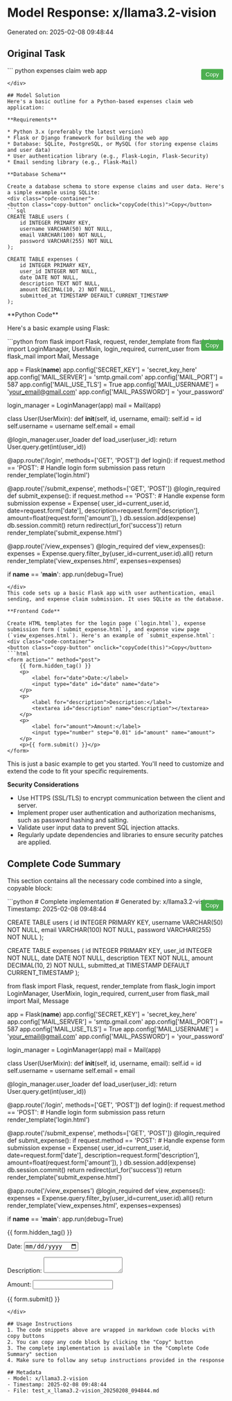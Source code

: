 # Model Response: x/llama3.2-vision
Generated on: 2025-02-08 09:48:44


<style>
.copy-button {
    position: absolute;
    top: 5px;
    right: 5px;
    padding: 5px 10px;
    background-color: #4CAF50;
    color: white;
    border: none;
    border-radius: 3px;
    cursor: pointer;
    z-index: 1;
}
.code-container {
    position: relative;
    margin: 10px 0;
}
.copy-button:hover {
    background-color: #45a049;
}
.copy-button:active {
    background-color: #3d8b40;
}
</style>

<script>
function copyCode(buttonElement) {
    const codeBlock = buttonElement.parentElement.querySelector('code');
    const range = document.createRange();
    range.selectNode(codeBlock);
    window.getSelection().removeAllRanges();
    window.getSelection().addRange(range);
    try {
        document.execCommand('copy');
        buttonElement.textContent = 'Copied!';
        setTimeout(() => {
            buttonElement.textContent = 'Copy';
        }, 2000);
    } catch(e) {
        console.error('Failed to copy text:', e);
        buttonElement.textContent = 'Failed to copy';
    }
    window.getSelection().removeAllRanges();
}
</script>


## Original Task
<div class="code-container">
<button class="copy-button" onclick="copyCode(this)">Copy</button>
```
python expenses claim web app

```
</div>

## Model Solution
Here's a basic outline for a Python-based expenses claim web application:

**Requirements**

* Python 3.x (preferably the latest version)
* Flask or Django framework for building the web app
* Database: SQLite, PostgreSQL, or MySQL (for storing expense claims and user data)
* User authentication library (e.g., Flask-Login, Flask-Security)
* Email sending library (e.g., Flask-Mail)

**Database Schema**

Create a database schema to store expense claims and user data. Here's a simple example using SQLite:
<div class="code-container">
<button class="copy-button" onclick="copyCode(this)">Copy</button>
```sql
CREATE TABLE users (
    id INTEGER PRIMARY KEY,
    username VARCHAR(50) NOT NULL,
    email VARCHAR(100) NOT NULL,
    password VARCHAR(255) NOT NULL
);

CREATE TABLE expenses (
    id INTEGER PRIMARY KEY,
    user_id INTEGER NOT NULL,
    date DATE NOT NULL,
    description TEXT NOT NULL,
    amount DECIMAL(10, 2) NOT NULL,
    submitted_at TIMESTAMP DEFAULT CURRENT_TIMESTAMP
);
```
</div>
**Python Code**

Here's a basic example using Flask:
<div class="code-container">
<button class="copy-button" onclick="copyCode(this)">Copy</button>
```python
from flask import Flask, request, render_template
from flask_login import LoginManager, UserMixin, login_required, current_user
from flask_mail import Mail, Message

app = Flask(__name__)
app.config['SECRET_KEY'] = 'secret_key_here'
app.config['MAIL_SERVER'] = 'smtp.gmail.com'
app.config['MAIL_PORT'] = 587
app.config['MAIL_USE_TLS'] = True
app.config['MAIL_USERNAME'] = 'your_email@gmail.com'
app.config['MAIL_PASSWORD'] = 'your_password'

login_manager = LoginManager(app)
mail = Mail(app)

class User(UserMixin):
    def __init__(self, id, username, email):
        self.id = id
        self.username = username
        self.email = email

@login_manager.user_loader
def load_user(user_id):
    return User.query.get(int(user_id))

@app.route('/login', methods=['GET', 'POST'])
def login():
    if request.method == 'POST':
        # Handle login form submission
        pass
    return render_template('login.html')

@app.route('/submit_expense', methods=['GET', 'POST'])
@login_required
def submit_expense():
    if request.method == 'POST':
        # Handle expense form submission
        expense = Expense(
            user_id=current_user.id,
            date=request.form['date'],
            description=request.form['description'],
            amount=float(request.form['amount']),
        )
        db.session.add(expense)
        db.session.commit()
        return redirect(url_for('success'))
    return render_template('submit_expense.html')

@app.route('/view_expenses')
@login_required
def view_expenses():
    expenses = Expense.query.filter_by(user_id=current_user.id).all()
    return render_template('view_expenses.html', expenses=expenses)

if __name__ == '__main__':
    app.run(debug=True)
```
</div>
This code sets up a basic Flask app with user authentication, email sending, and expense claim submission. It uses SQLite as the database.

**Frontend Code**

Create HTML templates for the login page (`login.html`), expense submission form (`submit_expense.html`), and expense view page (`view_expenses.html`). Here's an example of `submit_expense.html`:
<div class="code-container">
<button class="copy-button" onclick="copyCode(this)">Copy</button>
```html
<form action="" method="post">
    {{ form.hidden_tag() }}
    <p>
        <label for="date">Date:</label>
        <input type="date" id="date" name="date">
    </p>
    <p>
        <label for="description">Description:</label>
        <textarea id="description" name="description"></textarea>
    </p>
    <p>
        <label for="amount">Amount:</label>
        <input type="number" step="0.01" id="amount" name="amount">
    </p>
    <p>{{ form.submit() }}</p>
</form>
```
</div>
This is just a basic example to get you started. You'll need to customize and extend the code to fit your specific requirements.

**Security Considerations**

* Use HTTPS (SSL/TLS) to encrypt communication between the client and server.
* Implement proper user authentication and authorization mechanisms, such as password hashing and salting.
* Validate user input data to prevent SQL injection attacks.
* Regularly update dependencies and libraries to ensure security patches are applied.

## Complete Code Summary
This section contains all the necessary code combined into a single, copyable block:

<div class="code-container">
<button class="copy-button" onclick="copyCode(this)">Copy</button>
```python
# Complete implementation
# Generated by: x/llama3.2-vision
# Timestamp: 2025-02-08 09:48:44

CREATE TABLE users (
    id INTEGER PRIMARY KEY,
    username VARCHAR(50) NOT NULL,
    email VARCHAR(100) NOT NULL,
    password VARCHAR(255) NOT NULL
);

CREATE TABLE expenses (
    id INTEGER PRIMARY KEY,
    user_id INTEGER NOT NULL,
    date DATE NOT NULL,
    description TEXT NOT NULL,
    amount DECIMAL(10, 2) NOT NULL,
    submitted_at TIMESTAMP DEFAULT CURRENT_TIMESTAMP
);


from flask import Flask, request, render_template
from flask_login import LoginManager, UserMixin, login_required, current_user
from flask_mail import Mail, Message

app = Flask(__name__)
app.config['SECRET_KEY'] = 'secret_key_here'
app.config['MAIL_SERVER'] = 'smtp.gmail.com'
app.config['MAIL_PORT'] = 587
app.config['MAIL_USE_TLS'] = True
app.config['MAIL_USERNAME'] = 'your_email@gmail.com'
app.config['MAIL_PASSWORD'] = 'your_password'

login_manager = LoginManager(app)
mail = Mail(app)

class User(UserMixin):
    def __init__(self, id, username, email):
        self.id = id
        self.username = username
        self.email = email

@login_manager.user_loader
def load_user(user_id):
    return User.query.get(int(user_id))

@app.route('/login', methods=['GET', 'POST'])
def login():
    if request.method == 'POST':
        # Handle login form submission
        pass
    return render_template('login.html')

@app.route('/submit_expense', methods=['GET', 'POST'])
@login_required
def submit_expense():
    if request.method == 'POST':
        # Handle expense form submission
        expense = Expense(
            user_id=current_user.id,
            date=request.form['date'],
            description=request.form['description'],
            amount=float(request.form['amount']),
        )
        db.session.add(expense)
        db.session.commit()
        return redirect(url_for('success'))
    return render_template('submit_expense.html')

@app.route('/view_expenses')
@login_required
def view_expenses():
    expenses = Expense.query.filter_by(user_id=current_user.id).all()
    return render_template('view_expenses.html', expenses=expenses)

if __name__ == '__main__':
    app.run(debug=True)


<form action="" method="post">
    {{ form.hidden_tag() }}
    <p>
        <label for="date">Date:</label>
        <input type="date" id="date" name="date">
    </p>
    <p>
        <label for="description">Description:</label>
        <textarea id="description" name="description"></textarea>
    </p>
    <p>
        <label for="amount">Amount:</label>
        <input type="number" step="0.01" id="amount" name="amount">
    </p>
    <p>{{ form.submit() }}</p>
</form>

```
</div>

## Usage Instructions
1. The code snippets above are wrapped in markdown code blocks with copy buttons
2. You can copy any code block by clicking the "Copy" button
3. The complete implementation is available in the "Complete Code Summary" section
4. Make sure to follow any setup instructions provided in the response

## Metadata
- Model: x/llama3.2-vision
- Timestamp: 2025-02-08 09:48:44
- File: test_x_llama3.2-vision_20250208_094844.md
